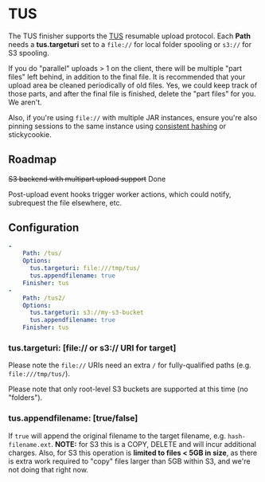 # TUS

The TUS finisher supports the [TUS](https://tus.io/) resumable upload protocol. Each **Path** needs a **tus.targeturi** set to a `file://` for local folder spooling or `s3://` for S3 spooling.

If you do "parallel" uploads > 1 on the client, there will be multiple "part files" left behind, in addition to the final file. It is recommended that your upload area be cleaned periodically of old files. Yes, we could keep track of those parts, and after the final file is finished, delete the "part files" for you. We aren't.

Also, if you're using `file://` with multiple JAR instances, ensure you're also pinning sessions to the same instance using [consistent hashing](consistenthashing.md) or stickycookie.

## Roadmap

~~S3 backend with multipart upload support~~ Done

Post-upload event hooks trigger worker actions, which could notify, subrequest the file elsewhere, etc.

## Configuration

```yaml
-
    Path: /tus/
    Options:
      tus.targeturi: file:///tmp/tus/
      tus.appendfilename: true
    Finisher: tus
-
    Path: /tus2/
    Options:
      tus.targeturi: s3://my-s3-bucket
      tus.appendfilename: true
    Finisher: tus
```

### tus.targeturi: [file:// or s3:// URI for target]

Please note the `file://` URIs need an extra `/` for fully-qualified paths (e.g. `file:///tmp/tus/`).

Please note that only root-level S3 buckets are supported at this time (no "folders").

### tus.appendfilename: [true/false]

If `true` will append the original filename to the target filename, e.g. `hash-filename.ext`. **NOTE:** for S3 this is a COPY, DELETE and will incur additional charges. Also, for S3 this operation is **limited to files < 5GB in size**, as there is extra work required to "copy" files larger than 5GB within S3, and we're not doing that right now.
